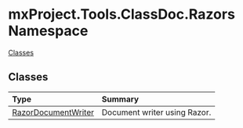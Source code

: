 ﻿

# mxProject.Tools.ClassDoc.Razors Namespace

[Classes](#Classes)&nbsp;&nbsp;

## Classes
|Type|Summary|
|:--|:--|
| [RazorDocumentWriter](../mxProject.Tools.ClassDoc.Razors/RazorDocumentWriter.md) | Document writer using Razor. |





